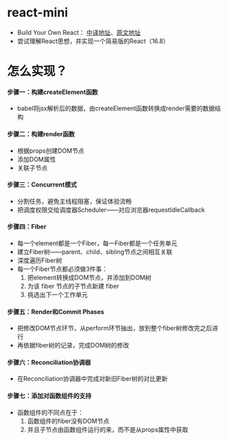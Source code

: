 # react-mini

- Build Your Own React： [中译地址](https://qcsite.gatsbyjs.io/build-your-own-react/)、[原文地址](https://pomb.us/build-your-own-react/)
- 尝试理解React思想，并实现一个简易版的React（16.8）

# 怎么实现？

#### 步骤一：构建createElement函数

- babel将jsx解析后的数据，由createElement函数转换成render需要的数据结构

#### 步骤二：构建render函数

- 根据props创建DOM节点
- 添加DOM属性
- 关联子节点

#### 步骤三：Concurrent模式

- 分割任务，避免主线程阻塞，保证体验流畅
- 把调度权限交给调度器Scheduler——对应浏览器requestIdleCallback

#### 步骤四：Fiber

- 每一个element都是一个Fiber，每一Fiber都是一个任务单元
- 建立Fiber树——parent、child、sibling节点之间相互关联
- 深度遍历Fiber树
- 每一个Fiber节点都必须做3件事：
  1. 把element转换成DOM节点，并添加到DOM树
  2. 为该 fiber 节点的子节点新建 fiber
  3. 挑选出下一个工作单元

#### 步骤五：Render和Commit Phases

- 把修改DOM节点环节，从perform环节抽出，放到整个fiber树修改完之后进行
- 再依据fiber树的记录，完成DOM树的修改

#### 步骤六：Reconciliation协调器

- 在Reconciliation协调器中完成对新旧Fiber树的对比更新

#### 步骤七：添加对函数组件的支持

- 函数组件的不同点在于：
  1. 函数组件的fiber没有DOM节点
  2. 并且子节点由函数组件运行的来，而不是从props属性中获取
